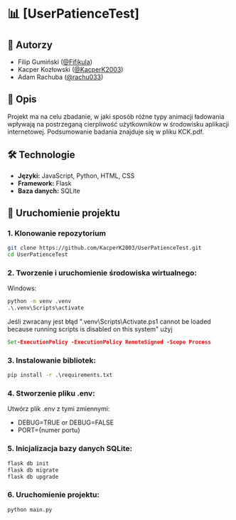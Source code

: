# 📊 [UserPatienceTest]

## 👥 Autorzy
- Filip Gumiński ([@Fifikula](https://github.com/Fifikula))
- Kacper Kozłowski ([@KacperK2003](https://github.com/KacperK2003))
- Adam Rachuba ([@rachu033](https://github.com/rachu033))

## 🧪 Opis
Projekt ma na celu zbadanie, w jaki sposób różne typy animacji ładowania wpływają na postrzeganą cierpliwość użytkowników w środowisku aplikacji internetowej. Podsumowanie badania znajduje się w pliku KCK.pdf. 

## 🛠️ Technologie
- **Języki:** JavaScript, Python, HTML, CSS 
- **Framework:** Flask
- **Baza danych:** SQLite

## 🚀 Uruchomienie projektu

### 1. Klonowanie repozytorium
```bash
git clone https://github.com/KacperK2003/UserPatienceTest.git
cd UserPatienceTest
```

### 2. Tworzenie i uruchomienie środowiska wirtualnego:
Windows:
```cmd
python -m venv .venv
.\.venv\Scripts\activate
```
Jeśli zwracany jest błąd ".venv\Scripts\Activate.ps1 cannot be loaded because running scripts is disabled on this system" użyj 
```cmd
Set-ExecutionPolicy -ExecutionPolicy RemoteSigned -Scope Process
```

### 3. Instalowanie bibliotek:
```cmd
pip install -r .\requirements.txt
```


### 4. Stworzenie pliku .env:
Utwórz plik .env z tymi zmiennymi:
- DEBUG=TRUE or DEBUG=FALSE
- PORT={numer portu}

### 5. Inicjalizacja bazy danych SQLite:
```cmd
flask db init
flask db migrate
flask db upgrade
```


### 6. Uruchomienie projektu:
```cmd
python main.py
```
